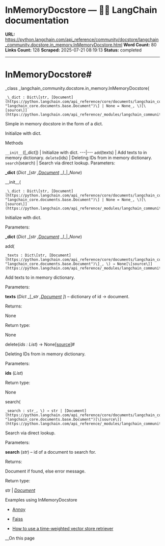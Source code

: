 # InMemoryDocstore — 🦜🔗 LangChain  documentation

**URL:** https://python.langchain.com/api_reference/community/docstore/langchain_community.docstore.in_memory.InMemoryDocstore.html
**Word Count:** 80
**Links Count:** 128
**Scraped:** 2025-07-21 08:19:13
**Status:** completed

---

# InMemoryDocstore\#

_class _langchain\_community.docstore.in\_memory.InMemoryDocstore\(

    _\_dict : Dict\[str, [Document](https://python.langchain.com/api_reference/core/documents/langchain_core.documents.base.Document.html#langchain_core.documents.base.Document "langchain_core.documents.base.Document")\] | None = None_, \)[\[source\]](https://python.langchain.com/api_reference/_modules/langchain_community/docstore/in_memory.html#InMemoryDocstore)\#     

Simple in memory docstore in the form of a dict.

Initialize with dict.

Methods

`__init__`\(\[\_dict\]\) | Initialize with dict.   ---|---   `add`\(texts\) | Add texts to in memory dictionary.   `delete`\(ids\) | Deleting IDs from in memory dictionary.   `search`\(search\) | Search via direct lookup.      Parameters:     

**\_dict** \(_Dict_ _\[__str_ _,_[_Document_](https://python.langchain.com/api_reference/core/documents/langchain_core.documents.base.Document.html#langchain_core.documents.base.Document "langchain_core.documents.base.Document") _\]__|__None_\)

\_\_init\_\_\(

    _\_dict : Dict\[str, [Document](https://python.langchain.com/api_reference/core/documents/langchain_core.documents.base.Document.html#langchain_core.documents.base.Document "langchain_core.documents.base.Document")\] | None = None_, \)[\[source\]](https://python.langchain.com/api_reference/_modules/langchain_community/docstore/in_memory.html#InMemoryDocstore.__init__)\#     

Initialize with dict.

Parameters:     

**\_dict** \(_Dict_ _\[__str_ _,_[_Document_](https://python.langchain.com/api_reference/core/documents/langchain_core.documents.base.Document.html#langchain_core.documents.base.Document "langchain_core.documents.base.Document") _\]__|__None_\)

add\(

    _texts : Dict\[str, [Document](https://python.langchain.com/api_reference/core/documents/langchain_core.documents.base.Document.html#langchain_core.documents.base.Document "langchain_core.documents.base.Document")\]_, \) → None[\[source\]](https://python.langchain.com/api_reference/_modules/langchain_community/docstore/in_memory.html#InMemoryDocstore.add)\#     

Add texts to in memory dictionary.

Parameters:     

**texts** \(_Dict_ _\[__str_ _,_[_Document_](https://python.langchain.com/api_reference/core/documents/langchain_core.documents.base.Document.html#langchain_core.documents.base.Document "langchain_core.documents.base.Document") _\]_\) – dictionary of id -> document.

Returns:     

None

Return type:     

None

delete\(_ids : List_\) → None[\[source\]](https://python.langchain.com/api_reference/_modules/langchain_community/docstore/in_memory.html#InMemoryDocstore.delete)\#     

Deleting IDs from in memory dictionary.

Parameters:     

**ids** \(_List_\)

Return type:     

None

search\(

    _search : str_, \) → str | [Document](https://python.langchain.com/api_reference/core/documents/langchain_core.documents.base.Document.html#langchain_core.documents.base.Document "langchain_core.documents.base.Document")[\[source\]](https://python.langchain.com/api_reference/_modules/langchain_community/docstore/in_memory.html#InMemoryDocstore.search)\#     

Search via direct lookup.

Parameters:     

**search** \(_str_\) – id of a document to search for.

Returns:     

Document if found, else error message.

Return type:     

str | [_Document_](https://python.langchain.com/api_reference/core/documents/langchain_core.documents.base.Document.html#langchain_core.documents.base.Document "langchain_core.documents.base.Document")

Examples using InMemoryDocstore

  * [Annoy](https://python.langchain.com/docs/integrations/vectorstores/annoy/)

  * [Faiss](https://python.langchain.com/docs/integrations/vectorstores/faiss/)

  * [How to use a time-weighted vector store retriever](https://python.langchain.com/docs/how_to/time_weighted_vectorstore/)

__On this page